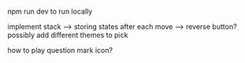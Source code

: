 npm run dev to run locally

implement stack --> storing states after each move --> reverse button?
possibly add different themes to pick 

how to play question mark icon?